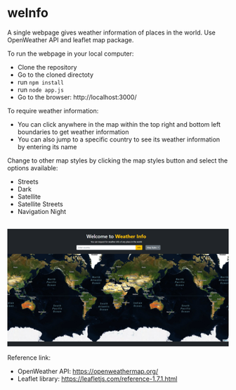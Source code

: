 # weInfo
A single webpage gives weather information of places in the world. Use OpenWeather API and leaflet map package.

To run the webpage in your local computer:
* Clone the repository
* Go to the cloned directoty
* run `npm install`
* run `node app.js`
* Go to the browser: http://localhost:3000/

To require weather information:
* You can click anywhere in the map within the top right and bottom left boundaries to get weather information
* You can also jump to a specific country to see its weather information by entering its name

Change to other map styles by clicking the map styles button and select the options available:
* Streets
* Dark
* Satellite
* Satellite Streets
* Navigation Night

\
![Main Page](mainpage1.png "Main Page")


Reference link:
* OpenWeather API: https://openweathermap.org/
* Leaflet library: https://leafletjs.com/reference-1.7.1.html
